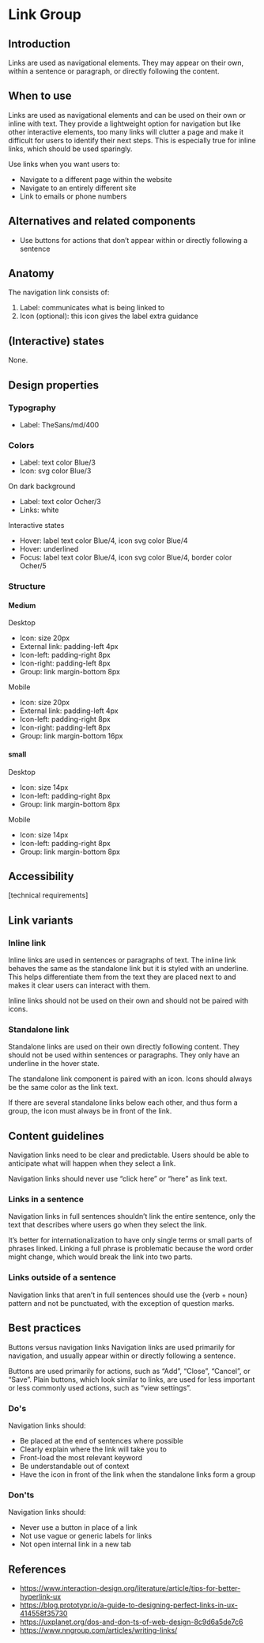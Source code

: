 # Link Group

## Introduction

Links are used as navigational elements. They may appear on their own, within a sentence or paragraph, or directly following the content.

## When to use

Links are used as navigational elements and can be used on their own or inline with text. They provide a lightweight option for navigation but like other interactive elements, too many links will clutter a page and make it difficult for users to identify their next steps. This is especially true for inline links, which should be used sparingly.

Use links when you want users to:

- Navigate to a different page within the website
- Navigate to an entirely different site
- Link to emails or phone numbers

## Alternatives and related components

- Use buttons for actions that don’t appear within or directly following a sentence

## Anatomy

The navigation link consists of:

1. Label: communicates what is being linked to
2. Icon (optional): this icon gives the label extra guidance

## (Interactive) states

None.

## Design properties

### Typography

- Label: TheSans/md/400

### Colors

- Label: text color Blue/3
- Icon: svg color Blue/3

On dark background

- Label: text color Ocher/3
- Links: white

Interactive states

- Hover: label text color Blue/4, icon svg color Blue/4
- Hover: underlined
- Focus: label text color Blue/4, icon svg color Blue/4, border color Ocher/5

### Structure

#### Medium

Desktop

- Icon: size 20px
- External link: padding-left 4px
- Icon-left: padding-right 8px
- Icon-right: padding-left 8px
- Group: link margin-bottom 8px

Mobile

- Icon: size 20px
- External link: padding-left 4px
- Icon-left: padding-right 8px
- Icon-right: padding-left 8px
- Group: link margin-bottom 16px

#### small

Desktop

- Icon: size 14px
- Icon-left: padding-right 8px
- Group: link margin-bottom 8px

Mobile

- Icon: size 14px
- Icon-left: padding-right 8px
- Group: link margin-bottom 8px

## Accessibility

[technical requirements]

## Link variants

### Inline link

Inline links are used in sentences or paragraphs of text. The inline link behaves the same as the standalone link but it is styled with an underline. This helps differentiate them from the text they are placed next to and makes it clear users can interact with them.

Inline links should not be used on their own and should not be paired with icons.

### Standalone link

Standalone links are used on their own directly following content. They should not be used within sentences or paragraphs. They only have an underline in the hover state.

The standalone link component is paired with an icon. Icons should always be the same color as the link text.

If there are several standalone links below each other, and thus form a group, the icon must always be in front of the link.

## Content guidelines

Navigation links need to be clear and predictable. Users should be able to anticipate what will happen when they select a link.

Navigation links should never use “click here” or “here” as link text.

### Links in a sentence

Navigation links in full sentences shouldn’t link the entire sentence, only the text that describes where users go when they select the link.

It’s better for internationalization to have only single terms or small parts of phrases linked. Linking a full phrase is problematic because the word order might change, which would break the link into two parts.

### Links outside of a sentence

Navigation links that aren’t in full sentences should use the {verb + noun} pattern and not be punctuated, with the exception of question marks.

## Best practices

Buttons versus navigation links
Navigation links are used primarily for navigation, and usually appear within or directly following a sentence.

Buttons are used primarily for actions, such as “Add”, “Close”, “Cancel”, or “Save”. Plain buttons, which look similar to links, are used for less important or less commonly used actions, such as “view settings”.

### Do's

Navigation links should:

- Be placed at the end of sentences where possible
- Clearly explain where the link will take you to
- Front-load the most relevant keyword
- Be understandable out of context
- Have the icon in front of the link when the standalone links form a group

### Don'ts

Navigation links should:

- Never use a button in place of a link
- Not use vague or generic labels for links
- Not open internal link in a new tab

## References

- https://www.interaction-design.org/literature/article/tips-for-better-hyperlink-ux
- https://blog.prototypr.io/a-guide-to-designing-perfect-links-in-ux-414558f35730
- https://uxplanet.org/dos-and-don-ts-of-web-design-8c9d6a5de7c6
- https://www.nngroup.com/articles/writing-links/
